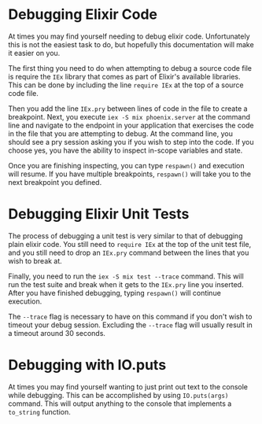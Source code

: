 # Debugging Elixir Code

At times you may find yourself needing to debug elixir code. Unfortunately this is
not the easiest task to do, but hopefully this documentation will make it easier on
you.

The first thing you need to do when attempting to debug a source code file is require
the `IEx` library that comes as part of Elixir's available libraries. This can be
done by including the line `require IEx` at the top of a source code file.

Then you add the line `IEx.pry` between lines of code in the file to create a
breakpoint. Next, you execute `iex -S mix phoenix.server` at the command line and
navigate to the endpoint in your application that exercises the code in the file that
you are attempting to debug. At the command line, you should see a pry session asking
you if you wish to step into the code. If you choose yes, you have the ability to
inspect in-scope variables and state.

Once you are finishing inspecting, you can type `respawn()` and execution will
resume. If you have multiple breakpoints, `respawn()` will take you to the next
breakpoint you defined.

# Debugging Elixir Unit Tests

The process of debugging a unit test is very similar to that of debugging plain
elixir code. You still need to `require IEx` at the top of the unit test file, and
you still need to drop an `IEx.pry` command between the lines that you wish to break
at.

Finally, you need to run the `iex -S mix test --trace` command. This will run the
test suite and break when it gets to the `IEx.pry` line you inserted. After you have
finished debugging, typing `respawn()` will continue execution.

The `--trace` flag is necessary to have on this command if you don't wish to timeout
your debug session. Excluding the `--trace` flag will usually result in a timeout
around 30 seconds.

# Debugging with IO.puts

At times you may find yourself wanting to just print out text to the console while
debugging. This can be accomplished by using `IO.puts(args)` command. This will
output anything to the console that implements a `to_string` function.
